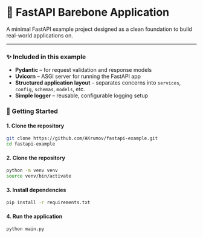 # 🧱 FastAPI Barebone Application

A minimal FastAPI example project designed as a clean foundation to build real-world applications on.

---

### ✨ Included in this example

- **Pydantic** – for request validation and response models
- **Uvicorn** – ASGI server for running the FastAPI app
- **Structured application layout** – separates concerns into `services`, `config`, `schemas`, `models`, etc.
- **Simple logger** – reusable, configurable logging setup

### 🚀 Getting Started

#### 1. Clone the repository

```bash
git clone https://github.com/AKrumov/fastapi-example.git
cd fastapi-example
```

#### 2. Clone the repository

```bash
python -m venv venv
source venv/bin/activate
```

#### 3. Install dependencies

```bash
pip install -r requirements.txt
```

#### 4. Run the application

```bash
python main.py
```
